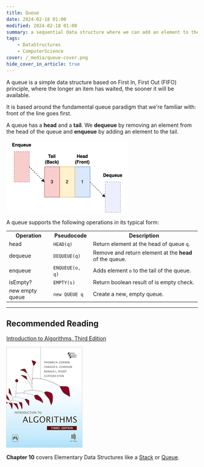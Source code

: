 ```yaml
---
title: Queue
date: 2024-02-18 01:00
modified: 2024-02-18 01:00
summary: a sequential data structure where we can add an element to the tail, or remove an element from the head.
tags:
    - DataStructures
    - ComputerScience
cover: /_media/queue-cover.png
hide_cover_in_article: true
---
```


A queue is a simple data structure based on First In, First Out (FIFO) principle, where the longer an item has waited, the sooner it will be available.

It is based around the fundamental queue paradigm that we're familiar with: front of the line goes first.

A queue has a **head** and a **tail**. We **dequeue** by removing an element from the head of the queue and **enqueue** by adding an element to the tail.

![Diagram of a Queue](../_media/queue.png)

A queue supports the following operations in its typical form:

<table class="table-border">
    <tr>
        <th>Operation</th>
        <th>Pseudocode</th>
        <th>Description</th>
    </tr>
    <tr>
        <td>head</td>
        <td><code>HEAD(q)</code></td>
        <td>Return element at the head of queue <code>q</code>.</td>
    </tr>
    <tr>
        <td>dequeue</td>
        <td><code>DEQUEUE(q)</code></td>
        <td>Remove and return element at the <strong>head</strong> of the queue.</td>
    </tr>
    <tr>
        <td>enqueue</td>
        <td><code>ENQUEUE(o, q)</code></td>
        <td>Adds element <code>o</code> to the tail of the queue.</td>
    </tr>
    <tr>
        <td>isEmpty?</td>
        <td><code>EMPTY(s)</code></td>
        <td>Return boolean result of is empty check.</td>
    </tr>
    <tr>
        <td>new empty queue</td>
        <td><code>new QUEUE q</code></td>
        <td>Create a new, empty queue.</td>
    </tr>
</table>

---

## Recommended Reading

[Introduction to Algorithms, Third Edition](https://amzn.to/3HyDauB)

![Intro to Algorithms cover](../_media/intro-to-algorithms-3rd.png)

**Chapter 10** covers Elementary Data Structures like a [Stack](stack.md) or [Queue](queue.md).